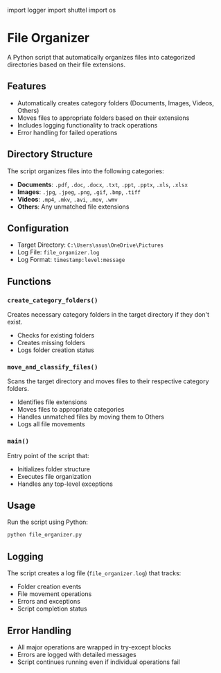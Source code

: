 import logger
import shuttel 
import os

# File Organizer

A Python script that automatically organizes files into categorized directories based on their file extensions.

## Features

- Automatically creates category folders (Documents, Images, Videos, Others)
- Moves files to appropriate folders based on their extensions
- Includes logging functionality to track operations
- Error handling for failed operations

## Directory Structure

The script organizes files into the following categories:

- **Documents**: `.pdf`, `.doc`, `.docx`, `.txt`, `.ppt`, `.pptx`, `.xls`, `.xlsx`
- **Images**: `.jpg`, `.jpeg`, `.png`, `.gif`, `.bmp`, `.tiff`
- **Videos**: `.mp4`, `.mkv`, `.avi`, `.mov`, `.wmv`
- **Others**: Any unmatched file extensions

## Configuration

- Target Directory: `C:\Users\asus\OneDrive\Pictures`
- Log File: `file_organizer.log`
- Log Format: `timestamp:level:message`

## Functions

### `create_category_folders()`
Creates necessary category folders in the target directory if they don't exist.
- Checks for existing folders
- Creates missing folders
- Logs folder creation status

### `move_and_classify_files()`
Scans the target directory and moves files to their respective category folders.
- Identifies file extensions
- Moves files to appropriate categories
- Handles unmatched files by moving them to Others
- Logs all file movements

### `main()`
Entry point of the script that:
- Initializes folder structure
- Executes file organization
- Handles any top-level exceptions

## Usage

Run the script using Python:

```bash
python file_organizer.py
```

## Logging
The script creates a log file (`file_organizer.log`) that tracks:
- Folder creation events
- File movement operations
- Errors and exceptions
- Script completion status

## Error Handling
- All major operations are wrapped in try-except blocks
- Errors are logged with detailed messages
- Script continues running even if individual operations fail
